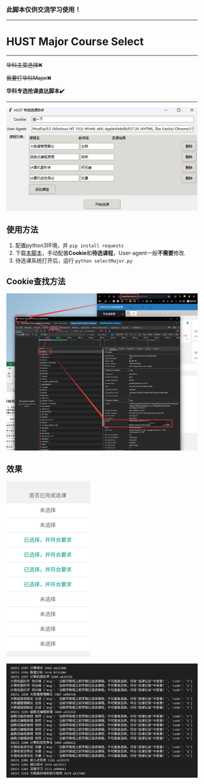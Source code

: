 ### 此脚本仅供交流学习使用！

---

# HUST Major Course Select

---

~~华科主菜选择❌~~

~~我要打华科Major❌~~

**华科专选抢课直达脚本✔️**

---

![1756964186841](image/readme/1756964186841.png)

## 使用方法

1. 配置python3环境，并 `pip install requests`
2. 下载[本脚本](./selectMajor.py)，手动配置**Cookie**和**待选课程**，User-agent一般**不需要**修改.
3. 待选课系统打开后，运行 `python selectMajor.py`

## Cookie查找方法

![1756950195925](image/readme/Cookie.jpg)

## 效果

![1756959889180](image/readme/1756959889180.png)

![1756960382712](image/readme/1756960382712.png)

